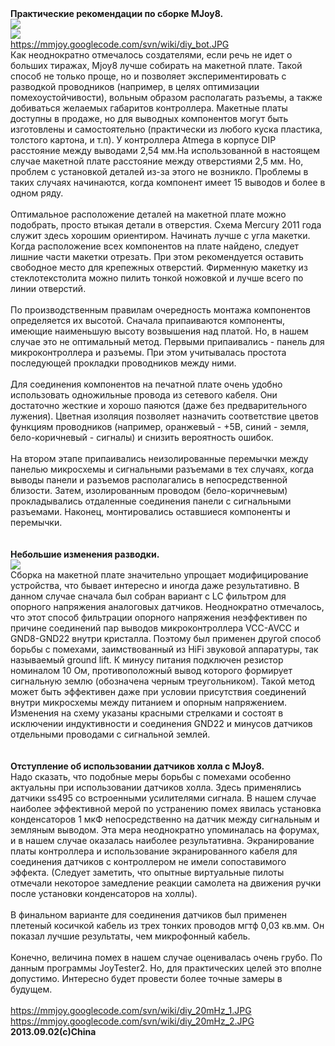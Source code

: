 <br><br>
<b>Практические рекомендации по сборке MJoy8.</b><br>
<img src='https://mmjoy.googlecode.com/svn/wiki/diy_components.jpg' /><br>
<img src='https://mmjoy.googlecode.com/svn/wiki/diy_top.jpg' /><br>
<a href='https://mmjoy.googlecode.com/svn/wiki/diy_bot.JPG'>https://mmjoy.googlecode.com/svn/wiki/diy_bot.JPG</a><br>
Как неоднократно отмечалось создателями, если речь не идет о больших тиражах, Mjoy8 лучше собирать на макетной плате. Такой способ не только проще, но и позволяет экспериментировать с разводкой проводников (например, в целях оптимизации помехоустойчивости), вольным образом располагать разъемы, а также добиваться желаемых габаритов контроллера. Макетные платы доступны в продаже, но для выводных компонентов могут быть изготовлены и самостоятельно (практически из любого куска пластика, толстого картона, и т.п). У контроллера Atmega в корпусе DIP расстояние между выводами 2,54 мм.На использованной в настоящем случае макетной плате расстояние между отверстиями 2,5 мм. Но, проблем с установкой деталей из-за этого не возникло. Проблемы в таких случаях начинаются, когда компонент имеет 15 выводов и более в одном ряду.<br>
<br>
Оптимальное расположение деталей на макетной плате можно подобрать, просто втыкая детали в отверстия. Схема Mercury 2011 года служит здесь хорошим ориентиром. Начинать лучше с угла макетки. Когда расположение всех компонентов на плате найдено, следует лишние части макетки отрезать. При этом рекомендуется оставить свободное место для крепежных отверстий. Фирменную макетку из стеклотекстолита можно пилить тонкой ножовкой и лучше всего по линии отверстий.<br>
<br>
По производственным правилам очередность монтажа компонентов определяется их высотой. Сначала припаиваются компоненты, имеющие наименьшую высоту возвышения над платой. Но, в нашем случае это не оптимальный метод. Первыми припаивались - панель для микроконтроллера и разъемы. При этом учитывалась простота последующей прокладки проводников между ними.<br>
<br>
Для соединения компонентов на печатной плате очень удобно использовать одножильные провода из сетевого кабеля. Они достаточно жесткие и хорошо паяются (даже без предварительного лужения). Цветная изоляция позволяет назначить соответствие цветов функциям проводников (например, оранжевый - +5В, синий - земля, бело-коричневый - сигналы) и снизить вероятность ошибок.<br>
<br>
На втором этапе припаивались неизолированные перемычки между панелью микросхемы и сигнальными разъемами в тех случаях, когда выводы панели и разъемов располагались в непосредственной близости. Затем, изолированным проводом (бело-коричневым) прокладывались отдаленные соединения панели с сигнальными разъемами. Наконец, монтировались оставшиеся компоненты и перемычки.<br>
<br><br>
<b>Небольшие изменения разводки.</b><br>
<img src='https://mmjoy.googlecode.com/svn/wiki/diy_Mjoy_2011.jpg' /><br>
Сборка на макетной плате значительно упрощает модифицирование устройства, что бывает интересно и иногда даже результативно. В данном случае сначала был собран вариант с LC фильтром для опорного напряжения аналоговых датчиков. Неоднократно отмечалось, что этот способ фильтрации опорного напряжения неэффективен по причине соединений пар выводов микроконтроллера VCC-AVCC и GND8-GND22 внутри кристалла. Поэтому был применен другой способ борьбы с помехами, заимствованный из HiFi звуковой аппаратуры, так называемый ground lift. К минусу питания подключен резистор номиналом 10 Ом, противоположный вывод которого формирует сигнальную землю (обозначена черным треугольником). Такой метод может быть эффективен даже при условии присутствия соединений внутри микросхемы между питанием и опорным напряжением. Изменения на схему указаны красными стрелками и состоят в исключении индуктивности и соединения GND22 и минусов датчиков отдельными проводами с сигнальной землей.<br>
<br><br>
<b>Отступление об использовании датчиков холла с MJoy8.</b><br>
Надо сказать, что подобные меры борьбы с помехами особенно актуальны при использовании датчиков холла. Здесь применялись датчики ss495 со встроенными усилителями сигнала. В нашем случае наиболее эффективной мерой по устранению помех явилась установка конденсаторов 1 мкФ непосредственно на датчик между сигнальным и земляным выводом. Эта мера неоднократно упоминалась на форумах, и в нашем случае оказалась наиболее результативна. Экранирование платы контроллера и использование экранированного кабеля для соединения датчиков с контроллером не имели сопоставимого эффекта. (Следует заметить, что опытные виртуальные пилоты отмечали некоторое замедление реакции самолета на движения ручки после установки конденсаторов на холлы).<br>
<br>
В финальном варианте для соединения датчиков был применен плетеный косичкой кабель из трех тонких проводов мгтф 0,03 кв.мм. Он показал лучшие результаты, чем микрофонный кабель.<br>
<br>
Конечно, величина помех в нашем случае оценивалась очень грубо. По данным программы JoyTester2. Но, для практических целей это вполне допустимо. Интересно будет провести более точные замеры в будущем.<br>
<br>
<a href='https://mmjoy.googlecode.com/svn/wiki/diy_20mHz_1.JPG'>https://mmjoy.googlecode.com/svn/wiki/diy_20mHz_1.JPG</a><br>
<a href='https://mmjoy.googlecode.com/svn/wiki/diy_20mHz_2.JPG'>https://mmjoy.googlecode.com/svn/wiki/diy_20mHz_2.JPG</a><br>
<b>2013.09.02(с)China</b>